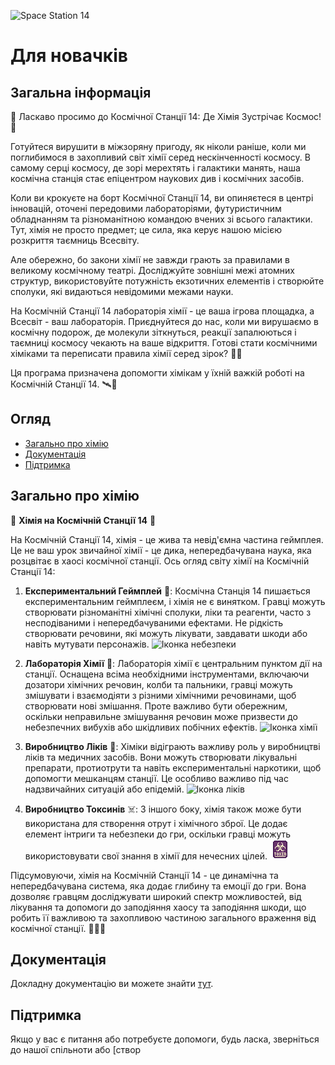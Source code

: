 ![Space Station 14](https://cdn.cloudflare.steamstatic.com/steam/apps/1255460/capsule_616x353.jpg?t=1684170495)

# Для новачків

## Загальна інформація

🚀 Ласкаво просимо до Космічної Станції 14: Де Хімія Зустрічає Космос! 🧪

Готуйтеся вирушити в міжзоряну пригоду, як ніколи раніше, коли ми поглибимося в захопливий світ хімії серед нескінченності космосу. В самому серці космосу, де зорі мерехтять і галактики манять, наша космічна станція стає епіцентром наукових див і космічних засобів.

Коли ви крокуєте на борт Космічної Станції 14, ви опиняєтеся в центрі інновацій, оточені передовими лабораторіями, футуристичним обладнанням та різноманітною командою вчених зі всього галактики. Тут, хімія не просто предмет; це сила, яка керує нашою місією розкриття таємниць Всесвіту.

Але обережно, бо закони хімії не завжди грають за правилами в великому космічному театрі. Досліджуйте зовнішні межі атомних структур, використовуйте потужність екзотичних елементів і створюйте сполуки, які видаються невідомими межами науки.

На Космічній Станції 14 лабораторія хімії - це ваша ігрова площадка, а Всесвіт - ваш лабораторія. Приєднуйтеся до нас, коли ми вирушаємо в космічну подорож, де молекули зіткнуться, реакції запалюються і таємниці космосу чекають на ваше відкриття. Готові стати космічними хіміками та переписати правила хімії серед зірок? 🌌✨

Ця програма призначена допомогти хімікам у їхній важкій роботі на Космічній Станції 14. 🛰️🔬

## Огляд

- [Загально про хімію](#Загально-про-хімію)
- [Документація](#документація)
- [Підтримка](#підтримка)

## Загально про хімію

🚀 **Хімія на Космічній Станції 14** 🧪

На Космічній Станції 14, хімія - це жива та невід'ємна частина геймплея. Це не ваш урок звичайної хімії - це дика, непередбачувана наука, яка розцвітає в хаосі космічної станції. Ось огляд світу хімії на Космічній Станції 14:

1. **Експериментальний Геймплей** 🧪: Космічна Станція 14 пишається експериментальним геймплеєм, і хімія не є винятком. Гравці можуть створювати різноманітні хімічні сполуки, ліки та реагенти, часто з несподіваними і непередбачуваними ефектами. Не рідкість створювати речовини, які можуть лікувати, завдавати шкоди або навіть мутувати персонажів. ![Іконка небезпеки](https://github.com/space-wizards/space-station-14/blob/master/Resources/Textures/Effects/crayondecals.rsi/danger.png?raw=true)

2. **Лабораторія Хімії** 🧪: Лабораторія хімії є центральним пунктом дії на станції. Оснащена всіма необхідними інструментами, включаючи дозатори хімічних речовин, колби та пальники, гравці можуть змішувати і взаємодіяти з різними хімічними речовинами, щоб створювати нові змішання. Проте важливо бути обережним, оскільки неправильне змішування речовин може призвести до небезпечних вибухів або шкідливих побічних ефектів. ![Іконка хімії](https://github.com/space-wizards/space-station-14/blob/master/Resources/Textures/Structures/Wallmounts/signs.rsi/chemistry1.png?raw=true)

3. **Виробництво Ліків** 💊: Хіміки відіграють важливу роль у виробництві ліків та медичних засобів. Вони можуть створювати лікувальні препарати, протиотрути та навіть експериментальні наркотики, щоб допомогти мешканцям станції. Це особливо важливо під час надзвичайних ситуацій або епідемій. ![Іконка ліків](https://github.com/space-wizards/space-station-14/blob/master/Resources/Textures/Objects/Specific/Chemistry/pills.rsi/pill1.png?raw=true)

4. **Виробництво Токсинів** ☠️: З іншого боку, хімія також може бути використана для створення отрут і хімічного зброї. Це додає елемент інтриги та небезпеки до гри, оскільки гравці можуть використовувати свої знання в хімії для нечесних цілей. ![Іконка токсинів](https://github.com/space-wizards/space-station-14/blob/master/Resources/Textures/Structures/Wallmounts/signs.rsi/toxins.png?raw=true)

Підсумовуючи, хімія на Космічній Станції 14 - це динамічна та непередбачувана система, яка додає глибину та емоції до гри. Вона дозволяє гравцям досліджувати широкий спектр можливостей, від лікування та допомоги до заподіяння хаосу та заподіяння шкоди, що робить її важливою та захопливою частиною загального враження від космічної станції. 🚀🌌🔬

## Документація

Докладну документацію ви можете знайти [тут](link_to_documentation).

## Підтримка

Якщо у вас є питання або потребуєте допомоги, будь ласка, зверніться до нашої спільноти або [створ
